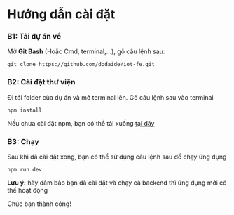 # Hướng dẫn cài đặt 
### B1: Tải dự án về
Mở **Git Bash** (Hoặc Cmd, terminal,...), gõ câu lệnh sau:
```
git clone https://github.com/dodaide/iot-fe.git
```
### B2: Cài đặt thư viện
Đi tới folder của dự án và mở terminal lên. Gõ câu lệnh sau vào terminal
```
npm install
```
Nếu chưa cài đặt npm, bạn có thể tải xuống [tại đây](https://docs.npmjs.com/downloading-and-installing-node-js-and-npm)
### B3: Chạy
Sau khi đã cài đặt xong, bạn có thể sử dụng câu lệnh sau để chạy ứng dụng
```
npm run dev
```
**Lưu ý:** hãy đảm bảo bạn đã cài đặt và chạy cả backend thì ứng dụng mới có thể hoạt động

Chúc bạn thành công!